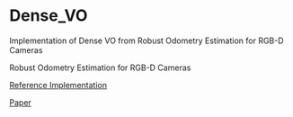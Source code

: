 # Dense_VO
Implementation of Dense VO from Robust Odometry Estimation for RGB-D Cameras

Robust Odometry Estimation for RGB-D Cameras


[Reference Implementation](https://github.com/tum-vision/dvo_slam)

[Paper](https://ieeexplore.ieee.org/document/6631104/)
